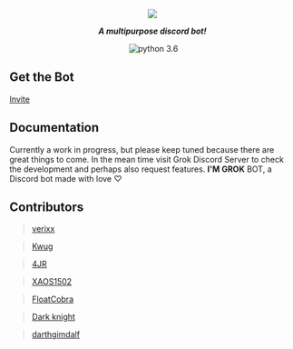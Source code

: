 <div align="center">
        <p> <img src="https://i.imgur.com/avDbgQa.png"/> </p>
	<p><i><b>A multipurpose discord bot!</b></i></p>
	<p> 
		<a href="https://discord.gg/pmQSbAd"><img src="https://discordapp.com/api/guilds/345787308282478592/embed.png" alt="" /></a>
		<img src="https://img.shields.io/badge/python-3.6-brightgreen.svg" alt="python 3.6" /></a>
	</p>
</div> 


## Get the Bot
[Invite](oauth)

## Documentation
Currently a work in progress, but please keep tuned because there are great things to come. In the mean time visit Grok Discord Server to check the development and perhaps also request features. **I'M GROK** BOT, a Discord bot made with love ♡

## Contributors
> [verixx](https://github.com/verixx)
    
> [Kwug](https://github.com/kwugfighter)
    
> [4JR](https://github.com/fourjr)
    
> [XAOS1502](https://github.com/XAOS1502)
    
> [FloatCobra](https://github.com/FloatCobra)
    
> [Dark knight](https://github.com/ComputerGeek101)
    
> [darthgimdalf](https://github.com/ComputerGeek101)
    

